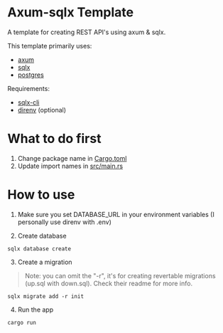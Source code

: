 # Axum-sqlx Template

A template for creating REST API's using axum & sqlx.

This template primarily uses:

- [axum](https://crates.io/crates/axum)
- [sqlx](https://crates.io/crates/sqlx)
- [postgres](https://www.postgresql.org/)

Requirements:

- [sqlx-cli](https://crates.io/crates/sqlx-cli)
- [direnv](https://github.com/direnv/direnv) (optional)

# What to do first

1. Change package name in [Cargo.toml](./Cargo.toml)
2. Update import names in [src/main.rs](./src/main.rs)

# How to use

1. Make sure you set DATABASE_URL in your environment variables (I personally use direnv with .env)

2. Create database

```
sqlx database create
```

3. Create a migration

> Note: you can omit the "-r", it's for creating revertable migrations (up.sql with down.sql). Check their readme for more info.

```
sqlx migrate add -r init
```

4. Run the app

```
cargo run
```
